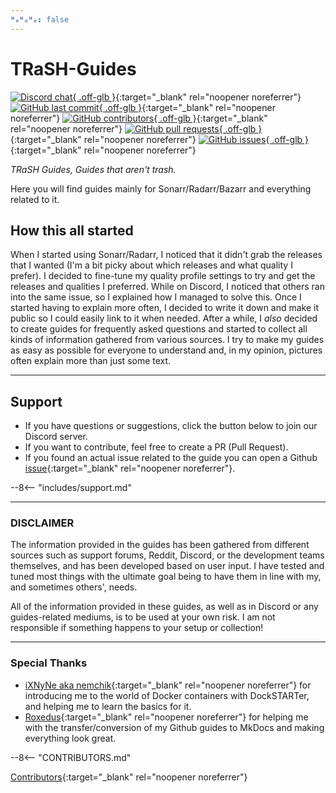 ```yaml
---
ᴴₒᴴₒᴴₒ: false
---
```


# TRaSH-Guides

[![Discord chat](https://img.shields.io/discord/492590071455940612?style=for-the-badge&color=4051B5&logo=discord){ .off-glb }](https://trash-guides.info/discord){:target="\_blank" rel="noopener noreferrer"}
[![GitHub last commit](https://img.shields.io/github/last-commit/TRaSH-Guides/Guides?color=4051B5&label=Last%20Update&style=flat-square){ .off-glb }](https://github.com/TRaSH-Guides/Guides/commits/master){:target="\_blank" rel="noopener noreferrer"}
[![GitHub contributors](https://img.shields.io/github/contributors/TRaSH-Guides/Guides?color=4051B5&style=flat-square){ .off-glb }](https://github.com/TRaSH-Guides/Guides/graphs/contributors){:target="\_blank" rel="noopener noreferrer"}
[![GitHub pull requests](https://img.shields.io/github/issues-pr/TRaSH-Guides/Guides?color=4051B5&style=flat-square){ .off-glb }](https://github.com/TRaSH-Guides/Guides/pulls){:target="\_blank" rel="noopener noreferrer"}
[![GitHub issues](https://img.shields.io/github/issues/TRaSH-Guides/Guides?color=4051B5&style=flat-square){ .off-glb }](https://github.com/TRaSH-Guides/Guides/issues){:target="\_blank" rel="noopener noreferrer"}

_TRaSH Guides, Guides that aren't trash._

Here you will find guides mainly for Sonarr/Radarr/Bazarr and everything related to it.

## How this all started

When I started using Sonarr/Radarr, I noticed that it didn't grab the releases that I wanted (I'm a bit picky about which releases and what quality I prefer).
I decided to fine-tune my quality profile settings to try and get the releases and qualities I preferred. While on Discord, I noticed that others ran into the same issue, so I explained how I managed to solve this. Once I started having to explain more often, I decided to write it down and make it public so I could easily link to it when needed.
After a while, I _also_ decided to create guides for frequently asked questions and started to collect all kinds of information gathered from various sources.
I try to make my guides as easy as possible for everyone to understand and, in my opinion, pictures often explain more than just some text.

---

## Support

- If you have questions or suggestions, click the button below to join our Discord server.
- If you want to contribute, feel free to create a PR (Pull Request).
- If you found an actual issue related to the guide you can open a Github [issue](https://github.com/TRaSH-Guides/Guides/issues){:target="\_blank" rel="noopener noreferrer"}.

--8<-- "includes/support.md"

---

### DISCLAIMER

The information provided in the guides has been gathered from different sources such as support forums, Reddit, Discord, or the development teams themselves, and has been developed based on user input.
I have tested and tuned most things with the ultimate goal being to have them in line with my, and sometimes others', needs.

All of the information provided in these guides, as well as in Discord or any guides-related mediums, is to be used at your own risk. I am not responsible if something happens to your setup or collection!

---

### Special Thanks

- [iXNyNe aka nemchik](https://github.com/nemchik){:target="_blank" rel="noopener noreferrer"} for introducing me to the world of Docker containers with DockSTARTer, and helping me to learn the basics for it.
- [Roxedus](https://github.com/Roxedus){:target="_blank" rel="noopener noreferrer"} for helping me with the transfer/conversion of my Github guides to MkDocs and making everything look great.

--8<-- "CONTRIBUTORS.md"

[Contributors](https://github.com/TRaSH-Guides/Guides/graphs/contributors){:target="_blank" rel="noopener noreferrer"}

